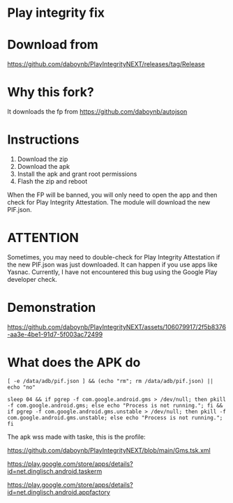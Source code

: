 # Play integrity fix

# Download from 
https://github.com/daboynb/PlayIntegrityNEXT/releases/tag/Release

# Why this fork?
It downloads the fp from https://github.com/daboynb/autojson

# Instructions

1) Download the zip
2) Download the apk
3) Install the apk and grant root permissions
4) Flash the zip and reboot

When the FP will be banned, you will only need to open the app and then check for Play Integrity Attestation. The module will download the new PIF.json. 

# ATTENTION
Sometimes, you may need to double-check for Play Integrity Attestation if the new PIF.json was just downloaded.
It can happen if you use apps like Yasnac. Currently, I have not encountered this bug using the Google Play developer check.

# Demonstration

https://github.com/daboynb/PlayIntegrityNEXT/assets/106079917/2f5b8376-aa3e-4be1-91d7-5f003ac72499


# What does the APK do

    [ -e /data/adb/pif.json ] && (echo "rm"; rm /data/adb/pif.json) || echo "no"

    sleep 04 && if pgrep -f com.google.android.gms > /dev/null; then pkill -f com.google.android.gms; else echo "Process is not running."; fi && if pgrep -f com.google.android.gms.unstable > /dev/null; then pkill -f com.google.android.gms.unstable; else echo "Process is not running."; fi

The apk wss made with taske, this is the profile:

https://github.com/daboynb/PlayIntegrityNEXT/blob/main/Gms.tsk.xml

https://play.google.com/store/apps/details?id=net.dinglisch.android.taskerm

https://play.google.com/store/apps/details?id=net.dinglisch.android.appfactory
